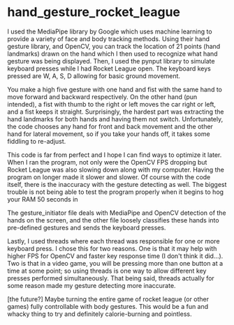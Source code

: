 # hand_gesture_rocket_league
I used the MediaPipe library by Google which uses machine learning to provide a variety of face and body tracking methods. Using their hand gesture library, and OpenCV, you can track the location of 21 points (hand landmarks) drawn on the hand which I then used to recognize what hand gesture was being displayed. Then, I used the pynput library to simulate keyboard presses while I had Rocket League open. The keyboard keys pressed are W, A, S, D allowing for basic ground movement.

You make a high five gesture with one hand and fist with the same hand to move forward and backward respectively. On the other hand (pun intended), a fist with thumb to the right or left moves the car right or left, and a fist keeps it straight. Surprisingly, the hardest part was extracting the hand landmarks for both hands and having them not switch. Unfortunately, the code chooses any hand for front and back movement and the other hand for lateral movement, so if you take your hands off, it takes some fiddling to re-adjust.

This code is far from perfect and I hope I can find ways to optimize it later. When I ran the program, not only were the OpenCV FPS dropping but Rocket League was also slowing down along with my computer. Having the program on longer made it slower and slower. Of course with the code itself, there is the  inaccuracy with the gesture detecting as well. The biggest trouble is not being able to test the program properly when it begins to hog your RAM 50 seconds in

The gesture_initiator file deals with MediaPipe and OpenCV detection of the hands on the screen, and the other file loosely classifies these hands into pre-defined gestures and sends the keyboard presses. 

Lastly, I used threads where each thread was responsible for one or more keyboard press. I chose this for two reasons. One is that it may help with higher FPS for OpenCV and faster key response time (I don't think it did...). Two is that in a video game, you will be pressing more than one button at a time at some point; so using threads is one way to allow different key presses performed simultaneously. That being said, threads actually for some reason made my gesture detecting more inaccurate.

[the future?]
Maybe turning the entire game of rocket league (or other games) fully controllable with body gestures. This would be a fun and whacky thing to try and definitely calorie-burning and pointless.
